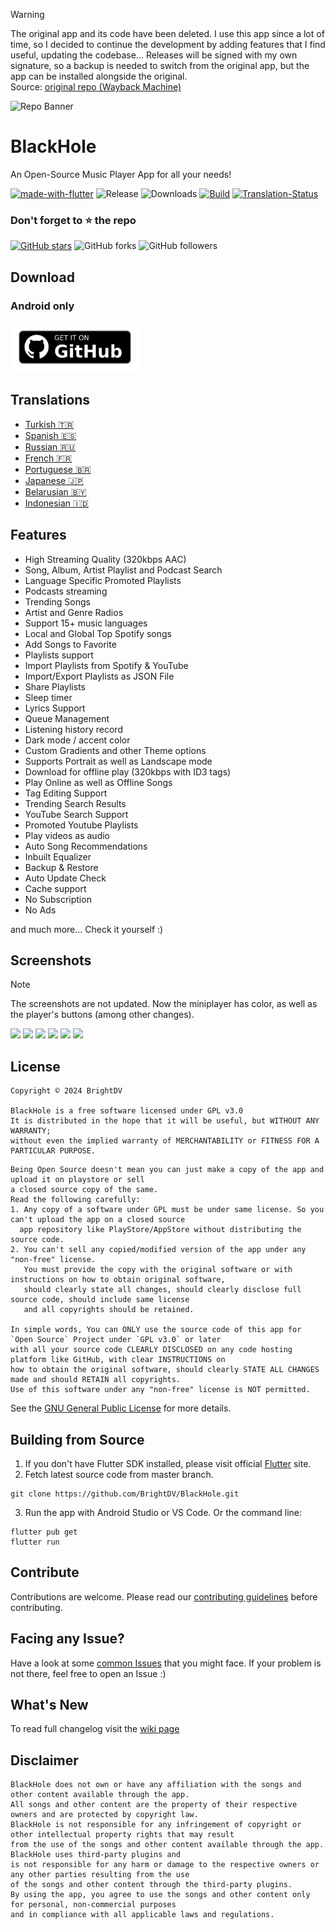 > [!WARNING] 
> The original app and its code have been deleted. I use this app since a lot of time, so I decided to continue the development by adding features that I find useful, updating the codebase...
> Releases will be signed with my own signature, so a backup is needed to switch from the original app, but the app can be installed alongside the original.<br>
> Source: [original repo (Wayback Machine)](https://web.archive.org/web/20240312134329/https://github.com/Sangwan5688/BlackHole)

![Repo Banner](https://user-images.githubusercontent.com/87353286/144381080-faf8e557-7909-43a1-a8e2-208936e5a8f8.png)

# BlackHole

An Open-Source Music Player App for all your needs!

[![made-with-flutter](https://img.shields.io/badge/Made%20with-Flutter-1f425f.svg)](https://flutter.dev/) ![Release](https://img.shields.io/github/v/release/BrightDV/BlackHole) ![Downloads](https://img.shields.io/github/downloads/BrightDV/BlackHole/total)
[![Build](https://github.com/BrightDV/BlackHole/actions/workflows/flutter.yml/badge.svg)](https://github.com/BrightDV/BlackHole/actions/workflows/flutter.yml)
[![Translation-Status](https://hosted.weblate.org/widgets/blackhole/-/translations/svg-badge.svg)](https://hosted.weblate.org/engage/blackhole/)

### Don't forget to :star: the repo

[![GitHub stars](https://img.shields.io/github/stars/BrightDV/BlackHole.svg?style=social&label=Star)](https://github.com//BrightDV/BlackHole) ![GitHub forks](https://img.shields.io/github/forks/BrightDV/BlackHole.svg?style=social&label=Forks) ![GitHub followers](https://img.shields.io/github/followers/BrightDV.svg?style=social&label=Follow)

## Download
### Android only

[<img src="get-it-on-github.png"
     alt="Download from GitHub"
     height="80">](https://github.com/BrightDV/BlackHole/releases/latest)

## Translations
- [Turkish :tr:](/README.TR.md)
- [Spanish :es:](/README.ES.md)
- [Russian :ru:](/README.RU.md)
- [French :fr:](/README.FR.md)
- [Portuguese :brazil:](/README.PT.md)
- [Japanese :jp:](/README.JA.md)
- [Belarusian :belarus:](/README.BE.md)
- [Indonesian :indonesia:](/README.ID.md)

## Features

- High Streaming Quality (320kbps AAC)
- Song, Album, Artist Playlist and Podcast Search
- Language Specific Promoted Playlists
- Podcasts streaming
- Trending Songs
- Artist and Genre Radios
- Support 15+ music languages
- Local and Global Top Spotify songs
- Add Songs to Favorite
- Playlists support
- Import Playlists from Spotify & YouTube
- Import/Export Playlists as JSON File
- Share Playlists
- Sleep timer
- Lyrics Support
- Queue Management
- Listening history record
- Dark mode / accent color
- Custom Gradients and other Theme options
- Supports Portrait as well as Landscape mode
- Download for offline play (320kbps with ID3 tags)
- Play Online as well as Offline Songs
- Tag Editing Support
- Trending Search Results
- YouTube Search Support
- Promoted Youtube Playlists
- Play videos as audio
- Auto Song Recommendations
- Inbuilt Equalizer
- Backup & Restore
- Auto Update Check
- Cache support
- No Subscription
- No Ads

and much more...
Check it yourself :)

## Screenshots

> [!NOTE] 
> The screenshots are not updated. Now the miniplayer has color, as well as the player's buttons (among other changes).

<img src="./fastlane/metadata/android/en-US/images/phoneScreenshots/1.png?raw=true" width="32%"> <img src="./fastlane/metadata/android/en-US/images/phoneScreenshots/2.png?raw=true" width="32%"> <img src="./fastlane/metadata/android/en-US/images/phoneScreenshots/3.png?raw=true" width="32%"> <img src="./fastlane/metadata/android/en-US/images/phoneScreenshots/4.png?raw=true" width="32%"> <img src="./fastlane/metadata/android/en-US/images/phoneScreenshots/5.png?raw=true" width="32%"> <img src="./fastlane/metadata/android/en-US/images/phoneScreenshots/6.png?raw=true" width="32%">

## License

```
Copyright © 2024 BrightDV

BlackHole is a free software licensed under GPL v3.0
It is distributed in the hope that it will be useful, but WITHOUT ANY WARRANTY;
without even the implied warranty of MERCHANTABILITY or FITNESS FOR A PARTICULAR PURPOSE.
```

```
Being Open Source doesn't mean you can just make a copy of the app and upload it on playstore or sell
a closed source copy of the same.
Read the following carefully:
1. Any copy of a software under GPL must be under same license. So you can't upload the app on a closed source
  app repository like PlayStore/AppStore without distributing the source code.
2. You can't sell any copied/modified version of the app under any "non-free" license.
   You must provide the copy with the original software or with instructions on how to obtain original software,
   should clearly state all changes, should clearly disclose full source code, should include same license
   and all copyrights should be retained.

In simple words, You can ONLY use the source code of this app for `Open Source` Project under `GPL v3.0` or later
with all your source code CLEARLY DISCLOSED on any code hosting platform like GitHub, with clear INSTRUCTIONS on
how to obtain the original software, should clearly STATE ALL CHANGES made and should RETAIN all copyrights.
Use of this software under any "non-free" license is NOT permitted.
```

See the [GNU General Public License](./LICENSE) for more details.

## Building from Source

1. If you don't have Flutter SDK installed, please visit official [Flutter](https://flutter.dev/) site.
2. Fetch latest source code from master branch.

```
git clone https://github.com/BrightDV/BlackHole.git
```

3. Run the app with Android Studio or VS Code. Or the command line:

```
flutter pub get
flutter run
```

## Contribute

Contributions are welcome. Please read our [contributing guidelines](./CONTRIBUTING.md) before contributing.

## Facing any Issue?

Have a look at some [common Issues](https://github.com/BrightDV/BlackHole/wiki/Common-Issues) that you might face. If your problem is not there, feel free to open an Issue :)

## What's New

To read full changelog visit the [wiki page](https://github.com/BrightDV/BlackHole/wiki/Changelog)


## Disclaimer
```
BlackHole does not own or have any affiliation with the songs and other content available through the app.
All songs and other content are the property of their respective owners and are protected by copyright law.
BlackHole is not responsible for any infringement of copyright or other intellectual property rights that may result
from the use of the songs and other content available through the app. BlackHole uses third-party plugins and
is not responsible for any harm or damage to the respective owners or any other parties resulting from the use
of the songs and other content through the third-party plugins.
By using the app, you agree to use the songs and other content only for personal, non-commercial purposes
and in compliance with all applicable laws and regulations.
```
